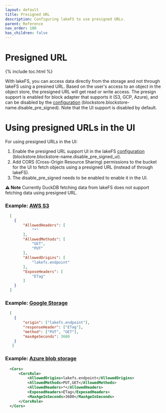 ```yaml
---
layout: default
title: Presigned URL
description: Configuring lakeFS to use presigned URLs.
parent: Reference
nav_order: 100
has_children: false
---
```


# Presigned URL

{% include toc.html %}

With lakeFS, you can access data directly from the storage and not through lakeFS using a presined URL.
Based on the user's access to an object in the object store, the presigned URL will get read or write access.
The presign support is enabled for block adapter that supports it (S3, GCP, Azure), and can be disabled by the [configuration](configuration.md) (blockstore.blockstore-name.disable_pre_signed). Note that the UI support is disabled by default.

# Using presigned URLs in the UI
For using presigned URLs in the UI:
1. Enable the presigned URL support UI in the lakeFS [configuration](configuration.md) (blockstore.blockstore-name.disable_pre_signed_ui).
2. Add CORS (Cross-Origin Resource Sharing) permissions to the bucket for the UI to fetch objects using a presigned URL (instead of through lakeFS).
3. The disable_pre_signed needs to be enabled to enable it in the UI.

**⚠️ Note** Currently DuckDB fetching data from lakeFS does not support fetching data using presigned URL.

### Example: [AWS S3](https://docs.aws.amazon.com/AmazonS3/latest/userguide/enabling-cors-examples.html)

```json
  [
    {
        "AllowedHeaders": [
            "*"
        ],
        "AllowedMethods": [
            "GET",
            "PUT"
        ],
        "AllowedOrigins": [
            "lakefs.endpoint"
        ],
        "ExposeHeaders": [
            "ETag"
        ]
    }
  ]
```


### Example: [Google Storage](https://cloud.google.com/storage/docs/using-cors)

```json
  [
    {
        "origin": ["lakefs.endpoint"],
        "responseHeader": ["ETag"],
        "method": ["PUT", "GET"],
        "maxAgeSeconds": 3600
    }
   ]
```


### Example: [Azure blob storage](https://learn.microsoft.com/en-us/rest/api/storageservices/cross-origin-resource-sharing--cors--support-for-the-azure-storage-services)

```xml
  <Cors>
      <CorsRule>  
          <AllowedOrigins>lakefs.endpoint</AllowedOrigins>  
          <AllowedMethods>PUT,GET</AllowedMethods>  
          <AllowedHeaders>*</AllowedHeaders>  
          <ExposedHeaders>ETag</ExposedHeaders>  
          <MaxAgeInSeconds>3600</MaxAgeInSeconds>  
      </CorsRule>  
  </Cors>
```

